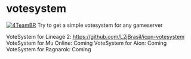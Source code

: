 # votesystem
[ <img src="[imagem.jpg](https://i.imgur.com/MAuPJrp.png)" alt="4TeamBR">](https://i.imgur.com/MAuPJrp.png)
Try to get a simple votesystem for any gameserver

VoteSystem for Lineage 2: https://github.com/L2jBrasil/icpn-votesystem
VoteSystem for Mu Online: Coming
VoteSystem for Aion: Coming
VoteSystem for Ragnarok: Coming

